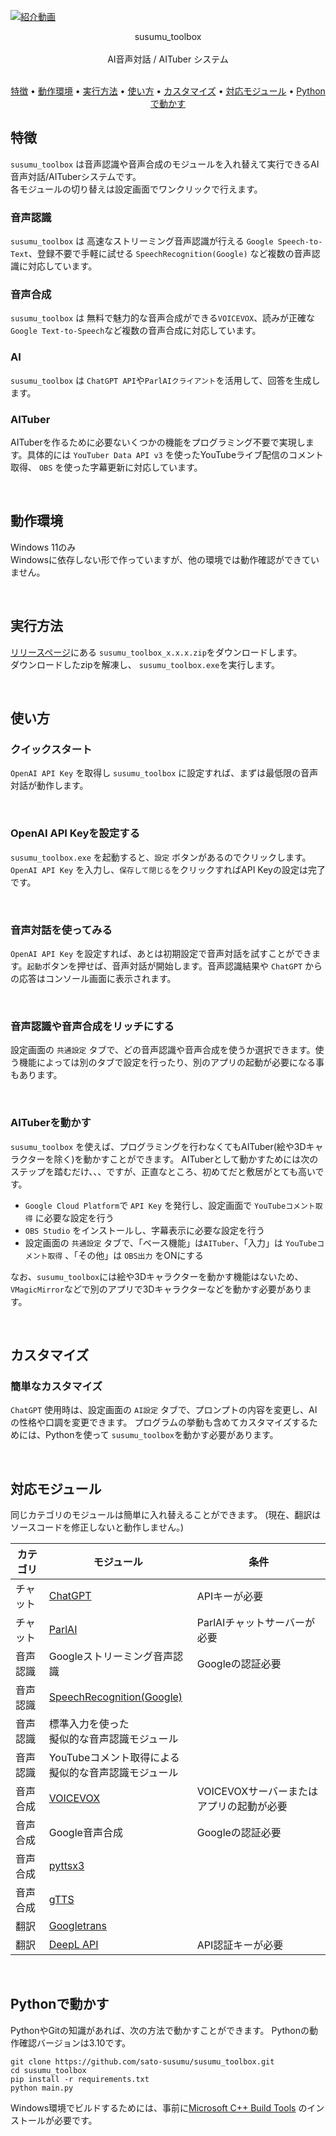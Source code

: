 [![紹介動画](https://user-images.githubusercontent.com/75652942/222885020-d49fd936-dd42-456f-8dd1-a0f6c796748c.jpg)](https://www.youtube.com/watch?v=If8LfBJkAtQ)
<p align="center">
  susumu_toolbox<br/><br/>
  AI音声対話 / AITuber システム<br/><br/>
</p>

<p align="center">
  <a href="#特徴">特徴</a> •
  <a href="#動作環境">動作環境</a> •
  <a href="#実行方法">実行方法</a> •
  <a href="#使い方">使い方</a> •
  <a href="#カスタマイズ">カスタマイズ</a> •
  <a href="#対応モジュール">対応モジュール</a> •
  <a href="#python%E3%81%A7%E5%8B%95%E3%81%8B%E3%81%99">Pythonで動かす</a>
  <br>
</p>

## 特徴

`susumu_toolbox` は音声認識や音声合成のモジュールを入れ替えて実行できるAI音声対話/AITuberシステムです。  
各モジュールの切り替えは設定画面でワンクリックで行えます。

### 音声認識

`susumu_toolbox` は 高速なストリーミング音声認識が行える `Google Speech-to-Text`、登録不要で手軽に試せる `SpeechRecognition(Google)` など複数の音声認識に対応しています。

### 音声合成

`susumu_toolbox` は 無料で魅力的な音声合成ができる`VOICEVOX`、読みが正確な`Google Text-to-Speech`など複数の音声合成に対応しています。

### AI

`susumu_toolbox` は `ChatGPT API`や`ParlAIクライアント`を活用して、回答を生成します。

### AITuber

AITuberを作るために必要ないくつかの機能をプログラミング不要で実現します。具体的には `YouTuber Data API v3` を使ったYouTubeライブ配信のコメント取得、 `OBS` を使った字幕更新に対応しています。
  
<br/>
  
## 動作環境

Windows 11のみ  
Windowsに依存しない形で作っていますが、他の環境では動作確認ができていません。

<br/>

## 実行方法

[リリースページ](https://github.com/sato-susumu/susumu_toolbox/releases)にある `susumu_toolbox_x.x.x.zip`をダウンロードします。  
ダウンロードしたzipを解凍し、 `susumu_toolbox.exe`を実行します。

<br/>

## 使い方

### クイックスタート

`OpenAI API Key` を取得し `susumu_toolbox` に設定すれば、まずは最低限の音声対話が動作します。

<br/>

### OpenAI API Keyを設定する

`susumu_toolbox.exe` を起動すると、`設定` ボタンがあるのでクリックします。 `OpenAI API Key` を入力し、`保存して閉じる`をクリックすればAPI Keyの設定は完了です。

<br/>

### 音声対話を使ってみる
`OpenAI API Key` を設定すれば、あとは初期設定で音声対話を試すことができます。`起動`ボタンを押せば、音声対話が開始します。音声認識結果や `ChatGPT` からの応答はコンソール画面に表示されます。

<br/>

### 音声認識や音声合成をリッチにする

設定画面の `共通設定` タブで、どの音声認識や音声合成を使うか選択できます。使う機能によっては別のタブで設定を行ったり、別のアプリの起動が必要になる事もあります。

<br/>

### AITuberを動かす

`susumu_toolbox` を使えば、プログラミングを行わなくてもAITuber(絵や3Dキャラクターを除く)を動かすことができます。
AITuberとして動かすためには次のステップを踏むだけ、、、ですが、正直なところ、初めてだと敷居がとても高いです。

- `Google Cloud Platform`で `API Key` を発行し、設定画面で `YouTubeコメント取得` に必要な設定を行う
- `OBS Studio` をインストールし、字幕表示に必要な設定を行う
- 設定画面の `共通設定` タブで、「ベース機能」は`AITuber`、「入力」は `YouTubeコメント取得` 、「その他」は `OBS出力` をONにする

なお、`susumu_toolbox`には絵や3Dキャラクターを動かす機能はないため、 `VMagicMirror`などで別のアプリで3Dキャラクターなどを動かす必要があります。

<br/>

## カスタマイズ

### 簡単なカスタマイズ

`ChatGPT` 使用時は、設定画面の `AI設定` タブで、プロンプトの内容を変更し、AIの性格や口調を変更できます。
プログラムの挙動も含めてカスタマイズするためには、Pythonを使って `susumu_toolbox`を動かす必要があります。

<br/>

## 対応モジュール

同じカテゴリのモジュールは簡単に入れ替えることができます。
(現在、翻訳はソースコードを修正しないと動作しません。)

| カテゴリ | モジュール | 条件        |
| -------- | ---------- | ------------------ |
| チャット | [ChatGPT](https://chat.openai.com/)    | APIキーが必要 |
| チャット     | [ParlAI](https://parl.ai/) | ParlAIチャットサーバーが必要 |
| 音声認識 | Googleストリーミング音声認識 | Googleの認証必要 |
| 音声認識 | [SpeechRecognition(Google)](https://github.com/Uberi/speech_recognition#readme) |  |
| 音声認識 | 標準入力を使った<br>擬似的な音声認識モジュール |  |
| 音声認識 | YouTubeコメント取得による<br>擬似的な音声認識モジュール |  |
| 音声合成 | [VOICEVOX](https://voicevox.hiroshiba.jp/) | VOICEVOXサーバーまたはアプリの起動が必要 |
| 音声合成 | Google音声合成 | Googleの認証必要 |
| 音声合成 | [pyttsx3](https://github.com/nateshmbhat/pyttsx3) |  |
| 音声合成 | [gTTS](https://github.com/pndurette/gTTS) |  |
| 翻訳 | [Googletrans](https://github.com/ssut/py-googletrans) |  |
| 翻訳 | [DeepL API](https://www.deepl.com/) | API認証キーが必要 |

<br/>

## Pythonで動かす

PythonやGitの知識があれば、次の方法で動かすことができます。
Pythonの動作確認バージョンは3.10です。
```
git clone https://github.com/sato-susumu/susumu_toolbox.git
cd susumu_toolbox
pip install -r requirements.txt
python main.py
```

Windows環境でビルドするためには、事前に[Microsoft C++ Build Tools](https://visualstudio.microsoft.com/ja/visual-cpp-build-tools/)
のインストールが必要です。

